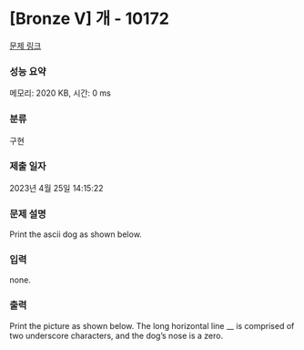 # [Bronze V] 개 - 10172 

[문제 링크](https://www.acmicpc.net/problem/10172) 

### 성능 요약

메모리: 2020 KB, 시간: 0 ms

### 분류

구현

### 제출 일자

2023년 4월 25일 14:15:22

### 문제 설명

<p>Print the ascii dog as shown below.</p>

### 입력 

 <p>none.</p>

### 출력 

 <p>Print the picture as shown below. The long horizontal line __ is comprised of two underscore characters, and the dog’s nose is a zero.</p>

